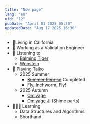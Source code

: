 ```yaml
---
title: "Now page"
lang: "en"
uid: "12"
pubDate: "April 01 2025 05:30"
updatedDate: "Aug 17 2025 16:30"
---
```


- 📍Living in California
- 🧳 Working as a Validation Engineer
- 🎵 Listening to 
  + <a href="https://youtu.be/giEaUa1N-mM?si=2CeHmfJQsZ0KOAIe">Balming Tiger</a>
  + <a href="https://youtu.be/njtAvLDYISY?si=7htmbAuTE098tHpI">Wonstein</a>
- 🥁 Playing Taiko
    - 2025 Summer
      + ~~<a href="https://youtu.be/W-DcPEbRk7U?si=6VbhNMuJWT33K7HV">Summer Reprise</a>~~ Completed
      + <a href="https://youtu.be/-uZ8M3UpmWw?si=Y5I3BIfUKDJD7Ojr">Fly, Inchworm, Fly!</a>
    - 2025 Autumn
      + <a href="https://youtu.be/GVcUpiuylh0?si=RO_283DhIAj2989q">Omiyage</a> 
      + <a href="https://youtu.be/OkQDGjdbWl4?si=GT_6nH_SKfVQPXMV">Omiyage Ji</a> (Shime parts)
- 🧑🏻‍💻 Learning
    - Data Structures and Algorithms
    - Shorthand
<!-- - 📖 Reading ... <u>nothing</u>
- 💡 Working on ... <u>nothing</u> (need a project idea) -->